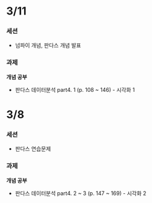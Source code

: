 # 3/11
### 세션
- 넘파이 개념, 판다스 개념 발표
  
### 과제
**개념 공부**
- 판다스 데이터분석 part4. 1 (p. 108 ~ 146) - 시각화 1

# 3/8
### 세션
- 판다스 연습문제
  
### 과제
**개념 공부**
- 판다스 데이터분석 part4. 2 ~ 3 (p. 147 ~ 169) - 시각화 2
